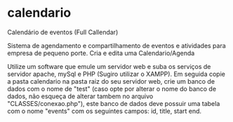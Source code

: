 # calendario
Calendário de eventos
(Full Callendar)

Sistema de agendamento e compartilhamento de eventos e atividades para empresa de pequeno porte. Cria e edita uma Calendario/Agenda

Utilize um software que emule um servidor web e suba os serviços de servidor apache, mySql e PHP (Sugiro utilizar o XAMPP). Em seguida copie a pasta calendario na pasta raiz do seu servidor web, crie um banco de dados com o nome de "test" (caso opte por alterar o nome do banco de dados, não esqueça de alterar tambem no arquivo "CLASSES/conexao.php"), este banco de dados deve possuir uma tabela com o nome "events" com os seguintes campos: id, title, start end.


